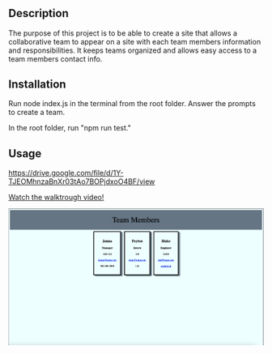# <team-profile-generator>

## Description

The purpose of this project is to be able to create a site that allows a collaborative team to appear on a site with each team members information and responsibilities. It keeps teams organized and allows easy access to a team members contact info.


## Installation

Run node index.js in the terminal from the root folder. Answer the prompts to create a team.

In the root folder, run "npm run test."

## Usage

https://drive.google.com/file/d/1Y-TJEOMhnzaBnXr03tAo7BOPjdxoO4BF/view

[Watch the walktrough video!](/assets/video/team-profile-generator.webm)

![team-profile-generator-ss](/assets/images/team-gen-ss.jpg)